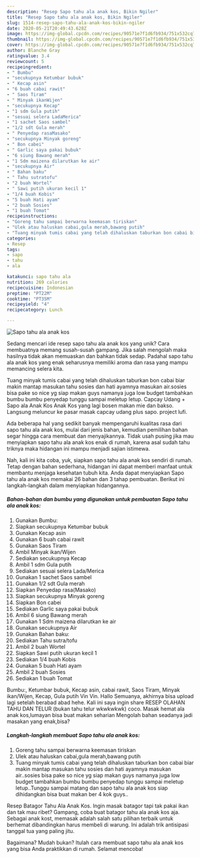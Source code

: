 ```yaml
---
description: "Resep Sapo tahu ala anak kos, Bikin Ngiler"
title: "Resep Sapo tahu ala anak kos, Bikin Ngiler"
slug: 1514-resep-sapo-tahu-ala-anak-kos-bikin-ngiler
date: 2020-05-21T20:49:43.628Z
image: https://img-global.cpcdn.com/recipes/90571e7f1d6fb934/751x532cq70/sapo-tahu-ala-anak-kos-foto-resep-utama.jpg
thumbnail: https://img-global.cpcdn.com/recipes/90571e7f1d6fb934/751x532cq70/sapo-tahu-ala-anak-kos-foto-resep-utama.jpg
cover: https://img-global.cpcdn.com/recipes/90571e7f1d6fb934/751x532cq70/sapo-tahu-ala-anak-kos-foto-resep-utama.jpg
author: Blanche Gray
ratingvalue: 3.4
reviewcount: 5
recipeingredient:
- " Bumbu"
- "secukupnya Ketumbar bubuk"
- " Kecap asin"
- "6 buah cabai rawit"
- " Saos Tiram"
- " Minyak ikanWijen"
- "secukupnya Kecap"
- "1 sdm Gula putih"
- "sesuai selera LadaMerica"
- "1 sachet Saos sambel"
- "1/2 sdt Gula merah"
- " Penyedap rasaMasako"
- "secukupnya Minyak goreng"
- " Bon cabei"
- " Garlic saya pakai bubuk"
- "6 siung Bawang merah"
- "1 Sdm maizena dilarutkan ke air"
- "secukupnya Air"
- " Bahan baku"
- " Tahu sutratofu"
- "2 buah Wortel"
- " Sawi putih ukuran kecil 1"
- "1/4 buah Kobis"
- "5 buah Hati ayam"
- "2 buah Sosies"
- "1 buah Tomat"
recipeinstructions:
- "Goreng tahu sampai berwarna keemasan tiriskan"
- "Ulek atau haluskan cabai,gula merah,bawang putih"
- "Tuang minyak tumis cabai yang telah dihaluskan taburkan bon cabai biar makin mantap masukan tahu sosies dan hati ayamnya masukan air..sosies bisa pake so nice yg siap makan guys namanya juga low budget tambahkan bumbu bumbu penyedap tunggu sampai meletup letup..Tunggu sampai matang dan sapo tahu ala anak kos siap dihidangkan bisa buat makan ber 4 kok guys.."
categories:
- Resep
tags:
- sapo
- tahu
- ala

katakunci: sapo tahu ala 
nutrition: 269 calories
recipecuisine: Indonesian
preptime: "PT22M"
cooktime: "PT35M"
recipeyield: "4"
recipecategory: Lunch

---
```



![Sapo tahu ala anak kos](https://img-global.cpcdn.com/recipes/90571e7f1d6fb934/751x532cq70/sapo-tahu-ala-anak-kos-foto-resep-utama.jpg)

Sedang mencari ide resep sapo tahu ala anak kos yang unik? Cara membuatnya memang susah-susah gampang. Jika salah mengolah maka hasilnya tidak akan memuaskan dan bahkan tidak sedap. Padahal sapo tahu ala anak kos yang enak seharusnya memiliki aroma dan rasa yang mampu memancing selera kita.

Tuang minyak tumis cabai yang telah dihaluskan taburkan bon cabai biar makin mantap masukan tahu sosies dan hati ayamnya masukan air.sosies bisa pake so nice yg siap makan guys namanya juga low budget tambahkan bumbu bumbu penyedap tunggu sampai meletup letup. Capcay Udang + Sapo ala Anak Kos Anak Kos yang lagi bosen makan mie dan bakso. Langsung meluncur ke pasar masak capcay udang plus sapo. project lufi.

Ada beberapa hal yang sedikit banyak mempengaruhi kualitas rasa dari sapo tahu ala anak kos, mulai dari jenis bahan, kemudian pemilihan bahan segar hingga cara membuat dan menyajikannya. Tidak usah pusing jika mau menyiapkan sapo tahu ala anak kos enak di rumah, karena asal sudah tahu triknya maka hidangan ini mampu menjadi sajian istimewa.


Nah, kali ini kita coba, yuk, siapkan sapo tahu ala anak kos sendiri di rumah. Tetap dengan bahan sederhana, hidangan ini dapat memberi manfaat untuk membantu menjaga kesehatan tubuh kita. Anda dapat menyiapkan Sapo tahu ala anak kos memakai 26 bahan dan 3 tahap pembuatan. Berikut ini langkah-langkah dalam menyiapkan hidangannya.

<!--inarticleads1-->

##### Bahan-bahan dan bumbu yang digunakan untuk pembuatan Sapo tahu ala anak kos:

1. Gunakan  Bumbu:
1. Siapkan secukupnya Ketumbar bubuk
1. Gunakan  Kecap asin
1. Gunakan 6 buah cabai rawit
1. Gunakan  Saos Tiram
1. Ambil  Minyak ikan/Wijen
1. Sediakan secukupnya Kecap
1. Ambil 1 sdm Gula putih
1. Sediakan sesuai selera Lada/Merica
1. Gunakan 1 sachet Saos sambel
1. Gunakan 1/2 sdt Gula merah
1. Siapkan  Penyedap rasa(Masako)
1. Siapkan secukupnya Minyak goreng
1. Siapkan  Bon cabei
1. Sediakan  Garlic saya pakai bubuk
1. Ambil 6 siung Bawang merah
1. Gunakan 1 Sdm maizena dilarutkan ke air
1. Gunakan secukupnya Air
1. Gunakan  Bahan baku:
1. Sediakan  Tahu sutra/tofu
1. Ambil 2 buah Wortel
1. Siapkan  Sawi putih ukuran kecil 1
1. Sediakan 1/4 buah Kobis
1. Gunakan 5 buah Hati ayam
1. Ambil 2 buah Sosies
1. Sediakan 1 buah Tomat


Bumbu:, Ketumbar bubuk, Kecap asin, cabai rawit, Saos Tiram, Minyak ikan/Wijen, Kecap, Gula putih Vin Vin. Hallo Semuanya, akhirnya bisa upload lagi setelah berabad abad hehe. Kali ini saya ingin share RESEP OLAHAN TAHU DAN TELUR (bukan tahu telur wkwkwkwk) coco. Masak hemat ala anak kos,lumayan bisa buat makan seharian Mengolah bahan seadanya jadi masakan yang enak,bisa? 

<!--inarticleads2-->

##### Langkah-langkah membuat Sapo tahu ala anak kos:

1. Goreng tahu sampai berwarna keemasan tiriskan
1. Ulek atau haluskan cabai,gula merah,bawang putih
1. Tuang minyak tumis cabai yang telah dihaluskan taburkan bon cabai biar makin mantap masukan tahu sosies dan hati ayamnya masukan air..sosies bisa pake so nice yg siap makan guys namanya juga low budget tambahkan bumbu bumbu penyedap tunggu sampai meletup letup..Tunggu sampai matang dan sapo tahu ala anak kos siap dihidangkan bisa buat makan ber 4 kok guys..


Resep Batagor Tahu Ala Anak Kos. Ingin masak batagor tapi tak pakai ikan dan tak mau ribet? Gampang, coba buat batagor tahu ala anak kos aja. Sebagai anak kost, memasak adalah salah satu pilihan terbaik untuk berhemat dibandingkan harus membeli di warung. Ini adalah trik antisipasi tanggal tua yang paling jitu. 

Bagaimana? Mudah bukan? Itulah cara membuat sapo tahu ala anak kos yang bisa Anda praktikkan di rumah. Selamat mencoba!
